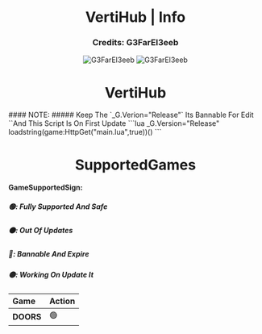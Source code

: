 <h1 align="center">VertiHub | Info</h1>
<h3 align="center">Credits: G3FarEl3eeb</h3>
<p align="center">
  <img src="https://komarev.com/ghpvc/?username=G3FarEl3eeb&label=Profile+Views&style=plastic&color=ff69b4" alt="G3FarEl3eeb"/>
  <img src="https://img.shields.io/badge/Download-GoToRelease-ff69b4.svg" alt="G3FarEl3eeb"/>
</p>
<h1 align="center">VertiHub</h1>
#### NOTE:
##### Keep The `_G.Verion="Release"` Its Bannable For Edit ``And This Script Is On First Update
```lua
_G.Version="Release"
loadstring(game:HttpGet("main.lua",true))()
```
<h1 align="center">SupportedGames</h1>



#### GameSupportedSign:

##### 🟢: Fully Supported And Safe
##### ⚫: Out Of Updates
##### 🔴: Bannable And Expire
##### 🟡: Working On Update It



| **Game** | **Action**|
| :-------- | :------- |
| **DOORS** | 🟢
